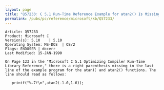 ```yaml
---
layout: page
title: "Q57233: C 5.1 Run-Time Reference Example for atan2() Is Missing &quot;)&quot;"
permalink: /pubs/pc/reference/microsoft/kb/Q57233/
---
```


	Article: Q57233
	Product: Microsoft C
	Version(s): 5.10    | 5.10
	Operating System: MS-DOS  | OS/2
	Flags: ENDUSER | docerr
	Last Modified: 15-JAN-1990
	
	On Page 123 in the "Microsoft C 5.1 Optimizing Compiler Run-Time
	Library Reference," there is a right parenthesis missing in the last
	line of the example program for the atan() and atan2() functions. The
	line should read as follows:
	
	   printf("%.7f\n",atan2(-1.0,1.0));
